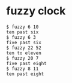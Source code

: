 # fuzzy clock

```console
$ fuzzy 6 10
ten past six
$ fuzzy 6 3
five past six
$ fuzzy 22 52
ten to eleven
$ fuzzy 20 7
five past eight
$ fuzzy 8 11
ten past eight
```
